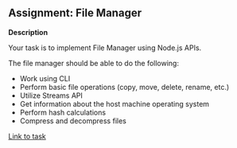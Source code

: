 ## Assignment: File Manager
**Description**

Your task is to implement File Manager using Node.js APIs.

The file manager should be able to do the following:

-   Work using CLI
-   Perform basic file operations (copy, move, delete, rename, etc.)
-   Utilize Streams API
-   Get information about the host machine operating system
-   Perform hash calculations
-   Compress and decompress files

[Link to task](https://github.com/AlreadyBored/nodejs-assignments/blob/main/assignments/file-manager/assignment.md)